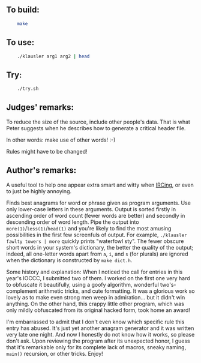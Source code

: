 ## To build:

```sh
    make
```


## To use:

```sh
    ./klausler arg1 arg2 | head
```


## Try:

```sh
    ./try.sh
```


## Judges' remarks:

To reduce the size of the source, include other people's data.
That is what Peter suggests when he describes how to generate
a critical header file.

In other words: make use of other words!  :-)

Rules might have to be changed!


## Author's remarks:

A useful tool to help one appear extra smart and witty when
[IRCing](https://en.wikipedia.org/wiki/Internet_Relay_Chat), or even to
just be highly annoying.

Finds best anagrams for word or phrase given as program arguments. Use only
lower-case letters in these arguments. Output is sorted firstly in ascending
order of word count (fewer words are better) and secondly in descending order
of word length. Pipe the output into `more(1)`/`less(1)`/`head(1)` and you're likely
to find the most amusing possibilities in the first few screenfuls of output.
For example, `./klausler fawlty towers | more` quickly prints "waterfowl sty". The
fewer obscure short words in your system's dictionary, the better the quality
of the output; indeed, all one-letter words apart from `a`, `i`, and `s` (for
plurals) are ignored when the dictionary is constructed by `make dict.h`.

Some history and explanation: When I noticed the call for entries in this
year's IOCCC, I submitted two of them. I worked on the first one very hard to
obfuscate it beautifully, using a goofy algorithm, wonderful two's-complement
arithmetic tricks, and cute formatting. It was a glorious work so lovely as to
make even strong men weep in admiration... but it didn't win anything. On the
other hand, this crappy little other program, which was only mildly obfuscated
from its original hacked form, took home an award!

I'm embarrassed to admit that I don't even know which specific rule this entry
has abused. It's just yet another anagram generator and it was written very
late one night. And now I honestly do not know how it works, so please don't
ask. Upon reviewing the program after its unexpected honor, I guess that it's
remarkable only for its complete lack of macros, sneaky naming, `main()`
recursion, or other tricks. Enjoy!


<!--

    Copyright © 1984-2024 by Landon Curt Noll. All Rights Reserved.

    You are free to share and adapt this file under the terms of this license:

	Creative Commons Attribution-ShareAlike 4.0 International (CC BY-SA 4.0)

    For more information, see:

	https://creativecommons.org/licenses/by-sa/4.0/

-->
